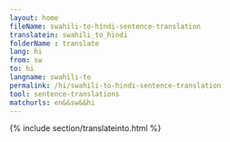 ```yaml
---
layout: home
fileName: swahili-to-hindi-sentence-translation
translatein: swahili_to_hindi
folderName : translate
lang: hi
from: sw
to: hi
langname: swahili-to
permalink: /hi/swahili-to-hindi-sentence-translation
tool: sentence-translations
matchurls: en&&sw&&hi
---
```

{% include section/translateinto.html %}
